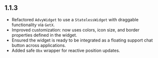 ## 1.1.3

- Refactored `AdvyWidget` to use a `StatelessWidget` with draggable functionality via `GetX`.
- Improved customization: now uses colors, icon size, and border properties defined in the widget.
- Ensured the widget is ready to be integrated as a floating support chat button across applications.
- Added safe `Obx` wrapper for reactive position updates.